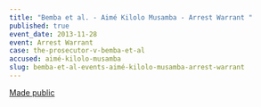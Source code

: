 ```yaml
---
title: "Bemba et al. - Aimé Kilolo Musamba - Arrest Warrant "
published: true
event_date: 2013-11-28
event: Arrest Warrant
case: the-prosecutor-v-bemba-et-al
accused: aimé-kilolo-musamba
slug: bemba-et-al-events-aimé-kilolo-musamba-arrest-warrant
---
```


[Made public](http://www.icc-cpi.int/iccdocs/doc/doc1694691.pdf)

